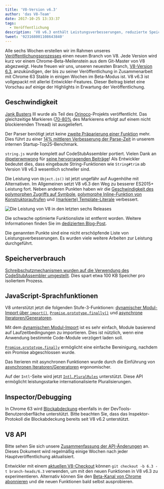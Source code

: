 ```yaml
---
title: 'V8-Version v6.3'
author: 'das V8-Team'
date: 2017-10-25 13:33:37
tags:
  - Veröffentlichung
description: 'V8 v6.3 enthält Leistungsverbesserungen, reduzierte Speichernutzung und Unterstützung neuer JavaScript-Sprachfunktionen.'
tweet: '923168001108643840'
---
```

Alle sechs Wochen erstellen wir im Rahmen unseres [Veröffentlichungsprozesses](/docs/release-process) einen neuen Branch von V8. Jede Version wird kurz vor einem Chrome-Beta-Meilenstein aus dem Git-Master von V8 abgezweigt. Heute freuen wir uns, unseren neuesten Branch, [V8-Version 6.3](https://chromium.googlesource.com/v8/v8.git/+log/branch-heads/6.3), anzukündigen, der bis zu seiner Veröffentlichung in Zusammenarbeit mit Chrome 63 Stable in einigen Wochen im Beta-Modus ist. V8 v6.3 ist vollgepackt mit allerlei Entwickler-Features. Dieser Beitrag bietet eine Vorschau auf einige der Highlights in Erwartung der Veröffentlichung.

<!--truncate-->
## Geschwindigkeit

[Jank Busters](/blog/jank-busters) III wurde als Teil des [Orinoco](/blog/orinoco)-Projekts veröffentlicht. Das gleichzeitige Markieren ([70-80%](https://chromeperf.appspot.com/report?sid=612eec65c6f5c17528f9533349bad7b6f0020dba595d553b1ea6d7e7dcce9984) des Markierens erfolgt auf einem nicht blockierenden Thread) ist ausgeliefert.

Der Parser benötigt jetzt keine [zweite Präparierung einer Funktion](https://docs.google.com/document/d/1TqpdGeLmURL2gc18s6PwNeyZOvayQJtJ16TCn0BEt48/edit#heading=h.un2pnqwbiw11) mehr. Dies führt zu einer [14% mittleren Verbesserung der Parse-Zeit](https://docs.google.com/document/d/1TqpdGeLmURL2gc18s6PwNeyZOvayQJtJ16TCn0BEt48/edit#heading=h.dvuo4tqnsmml) in unserem internen Startup-Top25-Benchmark.

`string.js` wurde komplett auf CodeStubAssembler portiert. Vielen Dank an [@peterwmwong](https://twitter.com/peterwmwong) für [seine hervorragenden Beiträge](https://chromium-review.googlesource.com/q/peter.wm.wong)! Als Entwickler bedeutet dies, dass eingebaute String-Funktionen wie `String#trim` ab Version V8 v6.3 wesentlich schneller sind.

Die Leistung von `Object.is()` ist jetzt ungefähr auf Augenhöhe mit Alternativen. Im Allgemeinen setzt V8 v6.3 den Weg zu besserer ES2015+ Leistung fort. Neben anderen Punkten haben wir die [Geschwindigkeit des polymorphen Zugriffs auf Symbole](https://bugs.chromium.org/p/v8/issues/detail?id=6367), [polymorphe Inline-Funktion von Konstruktoraufrufen](https://bugs.chromium.org/p/v8/issues/detail?id=6885) und [(markierte) Template-Literale](https://pasteboard.co/GLYc4gt.png) verbessert.

![Die Leistung von V8 in den letzten sechs Releases](/_img/v8-release-63/ares6.svg)

Die schwache optimierte Funktionsliste ist entfernt worden. Weitere Informationen finden Sie im [dedizierten Blog-Post](/blog/lazy-unlinking).

Die genannten Punkte sind eine nicht erschöpfende Liste von Leistungsverbesserungen. Es wurden viele weitere Arbeiten zur Leistung durchgeführt.

## Speicherverbrauch

[Schreibschutzmechanismen wurden auf die Verwendung des CodeStubAssembler umgestellt](https://chromium.googlesource.com/v8/v8/+/dbfdd4f9e9741df0a541afdd7516a34304102ee8). Dies spart etwa 100 KB Speicher pro isoliertem Prozess.

## JavaScript-Sprachfunktionen

V8 unterstützt jetzt die folgenden Stufe-3-Funktionen: [dynamischer Modul-Import über `import()`](/features/dynamic-import), [`Promise.prototype.finally()`](/features/promise-finally) und [asynchrone Iteratoren/Generatoren](https://github.com/tc39/proposal-async-iteration).

Mit dem [dynamischen Modul-Import](/features/dynamic-import) ist es sehr einfach, Module basierend auf Laufzeitbedingungen zu importieren. Dies ist nützlich, wenn eine Anwendung bestimmte Code-Module verzögert laden soll.

[`Promise.prototype.finally`](/features/promise-finally) ermöglicht eine einfache Bereinigung, nachdem ein Promise abgeschlossen wurde.

Das Iterieren mit asynchronen Funktionen wurde durch die Einführung von [asynchronen Iteratoren/Generatoren](https://github.com/tc39/proposal-async-iteration) ergonomischer.

Auf der `Intl`-Seite wird jetzt [`Intl.PluralRules`](/features/intl-pluralrules) unterstützt. Diese API ermöglicht leistungsstarke internationalisierte Pluralisierungen.

## Inspector/Debugging

In Chrome 63 wird [Blockabdeckung](https://docs.google.com/presentation/d/1IFqqlQwJ0of3NuMvcOk-x4P_fpi1vJjnjGrhQCaJkH4/edit#slide=id.g271d6301ff_0_44) ebenfalls in der DevTools-Benutzeroberfläche unterstützt. Bitte beachten Sie, dass das Inspektor-Protokoll die Blockabdeckung bereits seit V8 v6.2 unterstützt.

## V8 API

Bitte sehen Sie sich unsere [Zusammenfassung der API-Änderungen](https://docs.google.com/document/d/1g8JFi8T_oAE_7uAri7Njtig7fKaPDfotU6huOa1alds/edit) an. Dieses Dokument wird regelmäßig einige Wochen nach jeder Hauptveröffentlichung aktualisiert.

Entwickler mit einem [aktuellen V8-Checkout](/docs/source-code#using-git) können `git checkout -b 6.3 -t branch-heads/6.3` verwenden, um mit den neuen Funktionen in V8 v6.3 zu experimentieren. Alternativ können Sie den [Beta-Kanal von Chrome abonnieren](https://www.google.com/chrome/browser/beta.html) und die neuen Funktionen bald selbst ausprobieren.
